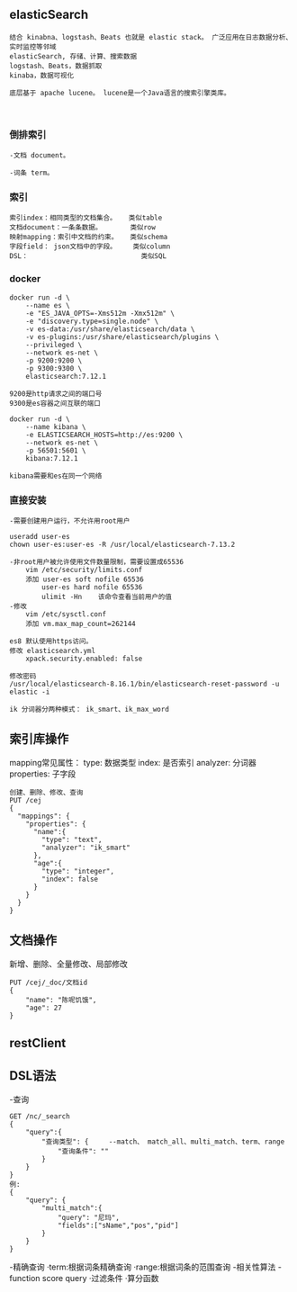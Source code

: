 ## elasticSearch 
	结合 kinabna、logstash、Beats 也就是 elastic stack。 广泛应用在日志数据分析、实时监控等邻域
	elasticSearch, 存储、计算、搜索数据
	logstash、Beats，数据抓取
	kinaba，数据可视化
	
	底层基于 apache lucene。 lucene是一个Java语言的搜索引擎类库。


​	
### 倒排索引
	-文档 document。
	
	-词条 term。
### 索引
	索引index：相同类型的文档集合。   类似table
	文档document：一条条数据。       类似row
	映射mapping：索引中文档的约束。   类似schema
	字段field： json文档中的字段。    类似column
	DSL：                            类似SQL
### docker
	docker run -d \
		--name es \
		-e "ES_JAVA_OPTS=-Xms512m -Xmx512m" \
		-e "discovery.type=single.node" \
		-v es-data:/usr/share/elasticsearch/data \
		-v es-plugins:/usr/share/elasticsearch/plugins \
		--privileged \
		--network es-net \
		-p 9200:9200 \
		-p 9300:9300 \
		elasticsearch:7.12.1
	
	9200是http请求之间的端口号
	9300是es容器之间互联的端口
	
	docker run -d \
		--name kibana \
		-e ELASTICSEARCH_HOSTS=http://es:9200 \
		--network es-net \
		-p 56501:5601 \
		kibana:7.12.1
	
	kibana需要和es在同一个网络
### 直接安装

	-需要创建用户运行，不允许用root用户
~~~
useradd user-es
chown user-es:user-es -R /usr/local/elasticsearch-7.13.2
~~~
    -非root用户被允许使用文件数量限制，需要设置成65536
        vim /etc/security/limits.conf
        添加 user-es soft nofile 65536
            user-es hard nofile 65536
            ulimit -Hn    该命令查看当前用户的值
    -修改
    	vim /etc/sysctl.conf
    	添加 vm.max_map_count=262144
    
    es8 默认使用https访问。
    修改 elasticsearch.yml
    	xpack.security.enabled: false
~~~
修改密码
/usr/local/elasticsearch-8.16.1/bin/elasticsearch-reset-password -u elastic -i
~~~
	ik 分词器分两种模式： ik_smart、ik_max_word

## 索引库操作
mapping常见属性：
type: 数据类型
index: 是否索引
analyzer: 分词器
properties: 子字段
~~~
创建、删除、修改、查询
PUT /cej
{
  "mappings": {
    "properties": {
      "name":{
        "type": "text",
        "analyzer": "ik_smart"
      },
      "age":{
        "type": "integer",
        "index": false
      }
    }
  }
}
~~~

## 文档操作
新增、删除、全量修改、局部修改
~~~
PUT /cej/_doc/文档id
{
	"name": "陈呢饥饿",
	"age": 27
}
~~~

## restClient

## DSL语法

-查询

~~~
GET /nc/_search
{
    "query":{
        "查询类型": {     --match、 match_all、multi_match、term、range
            "查询条件": ""   
        }
    }
}
例:
{
    "query": {
        "multi_match":{
            "query": "尼玛",
            "fields":["sName","pos","pid"]
        }
    }
}
~~~
-精确查询
    ·term:根据词条精确查询
    ·range:根据词条的范围查询
-相关性算法
-function score query
    ·过滤条件
    ·算分函数

